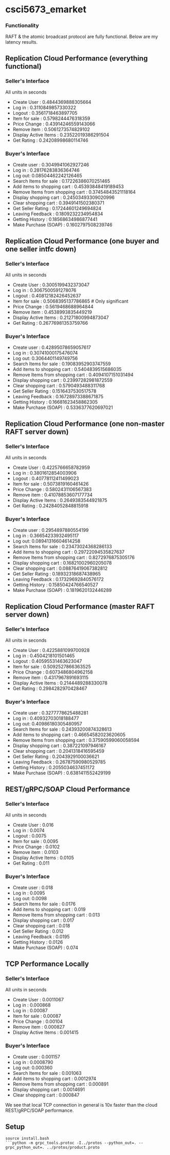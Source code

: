 # csci5673_emarket

### Functionality

RAFT & the atomic broadcast protocol are fully functional. Below are my latency results.


## Replication Cloud Performance (everything functional)
### Seller's Interface
All units in seconds
- Create User : 0.4844369888305664
- Log in : 0.3110849857330322
- Logout : 0.3561718463897705
- Item for sale : 0.5798244476318359
- Price Change : 0.43914246559143066
- Remove item : 0.5061273574829102
- Display Active Items : 0.23522019386291504
- Get Rating : 0.24208998680114746
### Buyer's Interface
- Create user : 0.3049941062927246
- Log in : 0.28176283836364746
- Log out: 0.08504462242126465
- Search Items for sale : 0.17226386070251465
- Add items to shopping cart : 0.45393848419189453
- Remove Items from shopping cart : 0.37454843521118164
- Display shopping cart : 0.24503493309020996
- Clear shopping cart : 0.3949141502380371
- Get Seller Rating : 0.17244601249694824
- Leaving Feedback : 0.1809232234954834
- Getting History : 0.18568634986877441
- Make Purchase (SOAP) : 0.1602797508239746

## Replication Cloud Performance (one buyer and one seller intfc down)
### Seller's Interface
All units in seconds
- Create User : 0.3005199432373047
- Log in : 0.3067500591278076
- Logout : 0.40812182426452637
- Item for sale : 0.5068395137786865 # Only significant
- Price Change : 0.5619468688964844
- Remove item : 0.4538993835449219
- Display Active Items : 0.21271800994873047
- Get Rating : 0.26776981353759766
### Buyer's Interface
- Create user : 0.42895078659057617
- Log in : 0.30741000175476074
- Log out: 0.3064401149749756
- Search Items for sale : 0.19083952903747559
- Add items to shopping cart : 0.5404839515686035
- Remove Items from shopping cart : 0.4094107151031494
- Display shopping cart : 0.23997282981872559
- Clear shopping cart : 0.5790493488311768
- Get Seller Rating : 0.1516437530517578
- Leaving Feedback : 0.16728973388671875
- Getting History : 0.16681623458862305
- Make Purchase (SOAP) : 0.5336377620697021

## Replication Cloud Performance (one non-master RAFT server down)
### Seller's Interface
All units in seconds
- Create User : 0.4225766658782959
- Log in : 0.3801612854003906
- Logout : 0.40778112411499023
- Item for sale : 0.5073819160461426
- Price Change : 0.5802431106567383
- Remove item : 0.41078853607177734
- Display Active Items : 0.2649383544921875
- Get Rating : 0.24284052848815918
### Buyer's Interface
- Create user : 0.2954897880554199
- Log in : 0.36654233932495117
- Log out: 0.08941316604614258
- Search Items for sale : 0.23473024368286133
- Add items to shopping cart : 0.29722094535827637
- Remove Items from shopping cart : 0.8272976875305176
- Display shopping cart : 0.16821002960205078
- Clear shopping cart : 0.08876419067382812
- Get Seller Rating : 0.18932318687438965
- Leaving Feedback : 0.17329692840576172
- Getting History : 0.15850424766540527
- Make Purchase (SOAP) : 0.1819620132446289

## Replication Cloud Performance (master RAFT server down)
### Seller's Interface
All units in seconds
- Create User : 0.4225881099700928
- Log in : 0.4504218101501465
- Logout : 0.40595531463623047
- Item for sale : 0.5092527866363525
- Price Change : 0.6073486804962158
- Remove item : 0.4317967891693115
- Display Active Items : 0.2144489288330078
- Get Rating : 0.2984282970428467
### Buyer's Interface
- Create user : 0.3277778625488281
- Log in : 0.40932703018188477
- Log out: 0.40986180305480957
- Search Items for sale : 0.24393200874328613
- Add items to shopping cart : 0.46654582023620605
- Remove Items from shopping cart : 0.37590599060058594
- Display shopping cart : 0.387221097946167
- Clear shopping cart : 0.2041318416595459
- Get Seller Rating : 0.2043929100036621
- Leaving Feedback : 0.26787590980529785
- Getting History : 0.2055034637451172
- Make Purchase (SOAP) : 0.6381411552429199

## REST/gRPC/SOAP Cloud Performance
### Seller's Interface
All units in seconds
- Create User : 0.016
- Log in : 0.0074
- Logout : 0.0075
- Item for sale : 0.0095
- Price Change : 0.0102
- Remove item : 0.0103
- Display Active Items : 0.0105
- Get Rating : 0.011
### Buyer's Interface
- Create user : 0.018
- Log in : 0.0095
- Log out: 0.0098
- Search Items for sale : 0.0176
- Add items to shopping cart : 0.019
- Remove Items from shopping cart : 0.013
- Display shopping cart : 0.017
- Clear shopping cart : 0.018
- Get Seller Rating : 0.012
- Leaving Feedback : 0.0195
- Getting History : 0.0126
- Make Purchase (SOAP) : 0.074

## TCP Performance Locally
### Seller's Interface
All units in seconds
- Create User : 0.0011067
- Log in : 0.000868
- Log in : 0.00087
- Item for sale : 0.00087
- Price Change : 0.00104
- Remove item : 0.000827
- Display Active Items : 0.001415
### Buyer's Interface
- Create user : 0.001157
- Log in : 0.0008790
- Log out: 0.000360
- Search Items for sale : 0.001063
- Add items to shopping cart : 0.0012974
- Remove Items from shopping cart : 0.000891
- Display shopping cart : 0.0014691
- Clear shopping cart : 0.000847

We see that local TCP connection in general is 10x faster than the cloud REST/gRPC/SOAP performance.

## Setup
```
source install.bash
```python -m grpc_tools.protoc -I../protos --python_out=. --grpc_python_out=. ../protos/product.proto
